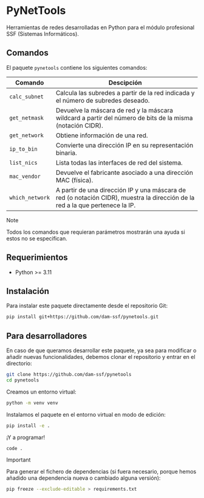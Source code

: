 # PyNetTools

Herramientas de redes desarrolladas en Python para el módulo profesional SSF (Sistemas Informáticos).

## Comandos

El paquete `pynetools` contiene los siguientes comandos:

| Comando         | Descipción                                                                                                                    |
| --------------- | ----------------------------------------------------------------------------------------------------------------------------- |
| `calc_subnet`   | Calcula las subredes a partir de la red indicada y el número de subredes deseado.                                             |
| `get_netmask`   | Devuelve la máscara de red y la máscara wildcard a partir del número de bits de la misma (notación CIDR).                     |
| `get_network`   | Obtiene información de una red.                                                                                               |
| `ip_to_bin`     | Convierte una dirección IP en su representación binaria.                                                                      |
| `list_nics`     | Lista todas las interfaces de red del sistema.                                                                                |
| `mac_vendor`    | Devuelve el fabricante asociado a una dirección MAC (física).                                                                 |
| `which_network` | A partir de una dirección IP y una máscara de red (o notación CIDR), muestra la dirección de la red a la que pertenece la IP. |

> [!NOTE] 
> Todos los comandos que requieran parámetros mostrarán una ayuda si estos no se especifican.

## Requerimientos

- Python >= 3.11

## Instalación

Para instalar este paquete directamente desde el repositorio Git:

```bash
pip install git+https://github.com/dam-ssf/pynetools.git
```

## Para desarrolladores

En caso de que queramos desarrollar este paquete, ya sea para modificar o añadir nuevas funcionalidades, debemos clonar el repositorio y entrar en el directorio:

```bash
git clone https://github.com/dam-ssf/pynetools
cd pynetools
```

Creamos un entorno virtual:

```bash
python -m venv venv
```

Instalamos el paquete en el entorno virtual en modo de edición:

```bash
pip install -e .
```

¡Y a programar!

```bash
code .
```

> [!IMPORTANT]
> Para generar el fichero de dependencias (si fuera necesario, porque hemos añadido una dependencia nueva o cambiado alguna versión):
> 
> ```bash
> pip freeze --exclude-editable > requirements.txt
> ```
